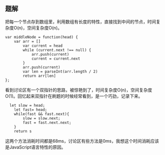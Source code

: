 ## 题解

把每一个节点存到数组里，利用数组有长度的特性，直接找到中间的节点，时间复杂度O(n)，空间复杂度O(n)。
```
var middleNode = function(head) {
    var arr = []
        var current = head
        while (current.next !== null) {
            arr.push(current)
            current = current.next
        }
        arr.push(current)
        var len = parseInt(arr.length / 2)
        return arr[len]
};
```
看到讨论区有一个双指针的思路，被惊艳到了，时间复杂度O(n)，空间复杂度O(1)。回忆起来双指针在刷题的时候经常看到，是一个巧劲，记录下来。
```
  let slow = head;
    let fast= head;
    while(fast && fast.next){
        slow = slow.next;
        fast = fast.next.next;
    }
    return s
```

这两个方法消耗时间都是68ms，讨论区有些方法是0ms，我想这个时间消耗应该是JavaScript语言特性的原因。